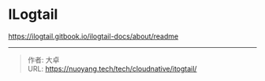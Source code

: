 # ILogtail




https://ilogtail.gitbook.io/ilogtail-docs/about/readme

---

> 作者: 大卓  
> URL: https://nuoyang.tech/tech/cloudnative/itogtail/  


